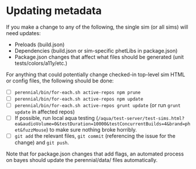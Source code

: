 Updating metadata
=============

If you make a change to any of the following, the single sim (or all sims) will need updates:

- Preloads (build.json)
- Dependencies (build.json or sim-specific phetLibs in package.json)
- Package.json changes that affect what files should be generated (unit tests/colors/a11y/etc.)

For anything that could potentially change checked-in top-level sim HTML or config files, the following should be done:

- [ ] `perennial/bin/for-each.sh active-repos npm prune`
- [ ] `perennial/bin/for-each.sh active-repos npm update`
- [ ] `perennial/bin/for-each.sh active-repos grunt update` (or run `grunt update` in affected repos)
- [ ] If possible, run local aqua testing (`/aqua/test-server/test-sims.html?ea&audioVolume=0&testDuration=10000&testConcurrentBuilds=4&brand=phet&fuzzMouse`) to make sure nothing broke horribly.
- [ ] `git add` the relevant files, `git commit`  (referencing the issue for the change) and `git push`.

Note that for package.json changes that add flags, an automated process on bayes should update the perennial/data/ files automatically.
